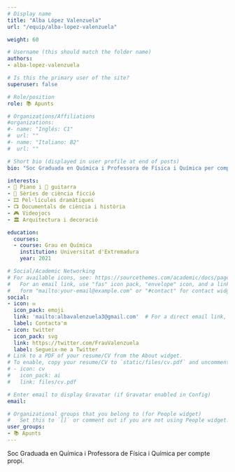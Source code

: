 ```yaml
---
# Display name
title: "Alba López Valenzuela"
url: "/equip/alba-lopez-valenzuela"

weight: 60

# Username (this should match the folder name)
authors:
- alba-lopez-valenzuela

# Is this the primary user of the site?
superuser: false

# Role/position
role: 📚 Apunts

# Organizations/Affiliations
#organizations:
#- name: "Inglés: C1"
#  url: ""
#- name: "Italiano: B2"
#  url: ""  

# Short bio (displayed in user profile at end of posts)
bio: "Soc Graduada en Química i Professora de Física i Química per compte propi."

interests:
- 🎹 Piano i 🎸 guitarra
- 🍿 Sèries de ciència ficció
- 🎞 Pel·lícules dramàtiques
- 📺 Documentals de ciència i història
- 🎮 Videojocs
- 🏛️ Arquitectura i decoració

education:
  courses:
  - course: Grau en Química
    institution: Universitat d'Extremadura
    year: 2021  

# Social/Academic Networking
# For available icons, see: https://sourcethemes.com/academic/docs/page-builder/#icons
#   For an email link, use "fas" icon pack, "envelope" icon, and a link in the
#   form "mailto:your-email@example.com" or "#contact" for contact widget.
social:
- icon: ✉️
  icon_pack: emoji
  link: 'mailto:albavalenzuela3@gmail.com'  # For a direct email link, use "mailto:test@example.org".
  label: Contacta'm
- icon: twitter
  icon_pack: svg
  link: https://twitter.com/FrauValenzuela
  label: Segueix-me a Twitter
# Link to a PDF of your resume/CV from the About widget.
# To enable, copy your resume/CV to `static/files/cv.pdf` and uncomment the lines below.
# - icon: cv
#   icon_pack: ai
#   link: files/cv.pdf

# Enter email to display Gravatar (if Gravatar enabled in Config)
email:

# Organizational groups that you belong to (for People widget)
#   Set this to `[]` or comment out if you are not using People widget.
user_groups:
- 📚 Apunts
---
```


Soc Graduada en Química i Professora de Física i Química per compte propi.
